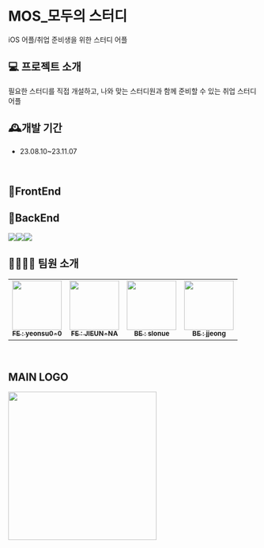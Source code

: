 # MOS_모두의 스터디
iOS 어플/취업 준비생을 위한 스터디 어플 
<br>

## 💻 프로젝트 소개 
필요한 스터디를 직접 개설하고, 나와 맞는 스터디원과 함께 준비할 수 있는 취업 스터디 어플
<br>

## 🕰️개발 기간
 * 23.08.10~23.11.07
<br>


## 🧷FrontEnd

## 🧷BackEnd
<img src="https://img.shields.io/badge/spring-6DB33F?style=for-the-badge&logo=spring&logoColor=white"><img src="https://img.shields.io/badge/java-007396?style=for-the-badge&logo=java&logoColor=white"><img src="https://img.shields.io/badge/amazonaws-232F3E?style=for-the-badge&logo=amazonaws&logoColor=white">
## 👩‍👩‍👧‍👧 팀원 소개
<table>
  <tbody>
    <tr>
      <td align="center"><a href="https://github.com/yeonsu0-0"><img src="https://avatars.githubusercontent.com/u/107970815?v=4" width="100px;" alt=""/><br /><sub><b>FE : yeonsu0-0 </b></sub></a><br /></td>
      <td align="center"><a href="https://github.com/JIEUN-NA"><img src="https://avatars.githubusercontent.com/u/103167235?v=4" width="100px;" alt=""/><br /><sub><b>FE : JIEUN-NA </b></sub></a><br /></td>
      <td align="center"><a href="https://github.com/slonue"><img src="https://avatars.githubusercontent.com/u/127409712?s=400&u=c92bebb78844c99f5d8c009ebbd7a9e4e9d74905&v=4" width="100px;" alt=""/><br /><sub><b>BE : slonue </b></sub></a><br /></td>
      <td align="center"><a href="https://github.com/leejjeonghui"><img src="https://avatars.githubusercontent.com/u/109637866?v=4" width="100px;" alt=""/><br /><sub><b> BE : jjeong </b></sub></a><br /></td>
    </tr>
  </tbody>
</table>


<br>

## MAIN LOGO
<img src = "https://github.com/TEAM-MOS/MOS_total/assets/127409712/25166edc-c376-4b27-9619-c3aa45a68468.jpg" width="300" height="300">

